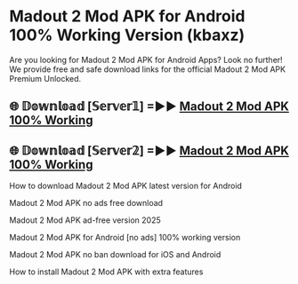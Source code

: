 # Madout 2 Mod APK for Android 100% Working Version (kbaxz)

Are you looking for Madout 2 Mod APK for Android Apps? Look no further! We provide free and safe download links for the official Madout 2 Mod APK Premium Unlocked.

## 🌐 𝔻𝕠𝕨𝕟𝕝𝕠𝕒𝕕 [𝕊𝕖𝕣𝕧𝕖𝕣𝟙] =►► [Madout 2 Mod APK 100% Working](https://modyoloo.pages.dev?q=Madout+2+Mod+APK)

## 🌐 𝔻𝕠𝕨𝕟𝕝𝕠𝕒𝕕 [𝕊𝕖𝕣𝕧𝕖𝕣𝟚] =►► [Madout 2 Mod APK 100% Working](https://modyoloo.pages.dev?q=Madout+2+Mod+APK)

How to download Madout 2 Mod APK latest version for Android

Madout 2 Mod APK no ads free download

Madout 2 Mod APK ad-free version 2025

Madout 2 Mod APK for Android [no ads] 100% working version

Madout 2 Mod APK no ban download for iOS and Android

How to install Madout 2 Mod APK with extra features